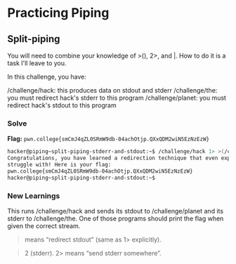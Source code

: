 # Practicing Piping

## Split-piping
You will need to combine your knowledge of >(), 2>, and |. How to do it is a task I'll leave to you.

In this challenge, you have:

/challenge/hack: this produces data on stdout and stderr
/challenge/the: you must redirect hack's stderr to this program
/challenge/planet: you must redirect hack's stdout to this program

### Solve
**Flag:** `pwn.college{smCmJ4qZL0SRmW9db-04achOtjp.QXxQDM2wiN5EzNzEzW}`

```bash
hacker@piping~split-piping-stderr-and-stdout:~$ /challenge/hack 1> >(/challenge/planet) 2> >(/challenge/the)
Congratulations, you have learned a redirection technique that even experts 
struggle with! Here is your flag:
pwn.college{smCmJ4qZL0SRmW9db-04achOtjp.QXxQDM2wiN5EzNzEzW}
hacker@piping~split-piping-stderr-and-stdout:~$ 
```

### New Learnings
This runs /challenge/hack and sends its stdout to /challenge/planet and its stderr to /challenge/the. One of those programs should print the flag when given the correct stream.

> means “redirect stdout” (same as 1> explicitly).

>2 (stderr). 2> means “send stderr somewhere”.

 
